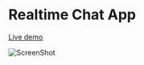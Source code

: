 # Realtime Chat App

[Live demo](https://realtime-chat-app88.firebaseapp.com/)

![ScreenShot]('https://github.com/UddeshJain/realtime-chat-app/blob/master/src/assets/screenshot1.png')
